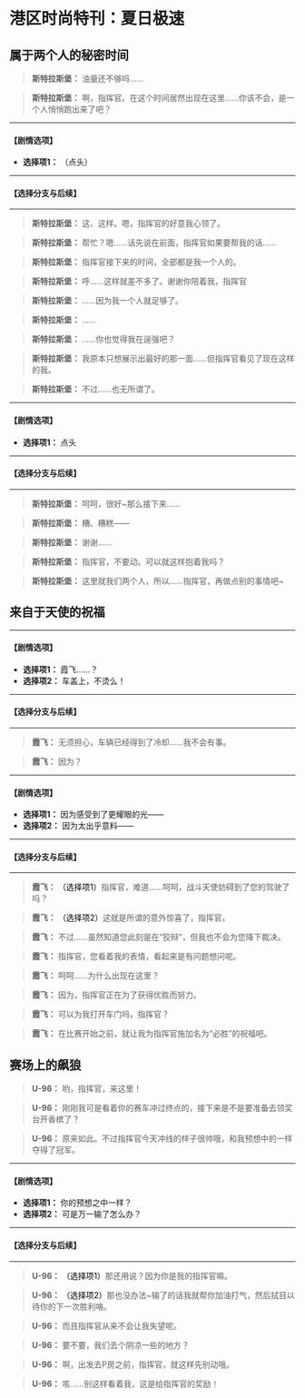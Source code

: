 # 港区时尚特刊：夏日极速

## 属于两个人的秘密时间

> **斯特拉斯堡：**
> 油量还不够吗……

> **斯特拉斯堡：**
> 啊，指挥官。在这个时间居然出现在这里……你该不会，是一个人悄悄跑出来了吧？

---
#### **【剧情选项】**
*   **选择项1：** （点头）

---
#### **【选择分支与后续】**
---

> **斯特拉斯堡：**
> 这、这样。嗯，指挥官的好意我心领了。

> **斯特拉斯堡：**
> 帮忙？嗯……话先说在前面，指挥官如果要帮我的话……

> **斯特拉斯堡：**
> 指挥官接下来的时间，全部都是我一个人的。

> **斯特拉斯堡：**
> 呼……这样就差不多了。谢谢你陪着我，指挥官

> **斯特拉斯堡：**
> ……因为我一个人就足够了。

> **斯特拉斯堡：**
> ……

> **斯特拉斯堡：**
> ……你也觉得我在逞强吧？

> **斯特拉斯堡：**
> 我原本只想展示出最好的那一面……但指挥官看见了现在这样的我。

> **斯特拉斯堡：**
> 不过……也无所谓了。

---
#### **【剧情选项】**
*   **选择项1：** 点头

---
#### **【选择分支与后续】**
---

> **斯特拉斯堡：**
> 呵呵，很好~那么接下来……

> **斯特拉斯堡：**
> 糟、糟糕——

> **斯特拉斯堡：**
> 谢谢……

> **斯特拉斯堡：**
> 指挥官，不要动。可以就这样抱着我吗？

> **斯特拉斯堡：**
> 这里就我们两个人，所以……指挥官，再做点别的事情吧~

## 来自于天使的祝福

---
#### **【剧情选项】**
*   **选择项1：** 霞飞……？
*   **选择项2：** 车盖上，不烫么！

---
#### **【选择分支与后续】**
---

> **霞飞：**
> 无须担心，车辆已经得到了冷却……我不会有事。

> **霞飞：**
> 因为？

---
#### **【剧情选项】**
*   **选择项1：** 因为感受到了更耀眼的光——
*   **选择项2：** 因为太出乎意料——

---
#### **【选择分支与后续】**
---

> **霞飞：**
> <span style="color:black;">（选择项1）</span>指挥官，难道……呵呵，战斗天使妨碍到了您的驾驶了吗？

> **霞飞：**
> <span style="color:black;">（选择项2）</span>这就是所谓的意外惊喜了，指挥官。

> **霞飞：**
> 不过……虽然知道您此刻是在“狡辩”，但我也不会为您降下裁决。

> **霞飞：**
> 指挥官，您看着我的表情，看起来是有问题想问呢。

> **霞飞：**
> 呵呵……为什么出现在这里？

> **霞飞：**
> 因为，指挥官正在为了获得优胜而努力。

> **霞飞：**
> 可以为我打开车门吗，指挥官？

> **霞飞：**
> 在比赛开始之前，就让我为指挥官施加名为“必胜”的祝福吧。

## 赛场上的飙狼

> **U-96：**
> 哟，指挥官，来这里！

> **U-96：**
> 刚刚我可是看着你的赛车冲过终点的，接下来是不是要准备去领奖台开香槟了？

> **U-96：**
> 原来如此。不过指挥官今天冲线的样子很帅哦，和我预想中的一样夺得了冠军。

---
#### **【剧情选项】**
*   **选择项1：** 你的预想之中一样？
*   **选择项2：** 可是万一输了怎么办？

---
#### **【选择分支与后续】**
---

> **U-96：**
> <span style="color:black;">（选择项1）</span>那还用说？因为你是我的指挥官嘛。

> **U-96：**
> <span style="color:black;">（选择项2）</span>那也没办法~输了的话我就帮你加油打气，然后拭目以待你的下一次胜利咯。

> **U-96：**
> 而且指挥官从来不会让我失望呢。

> **U-96：**
> 要不要，我们去个阴凉一些的地方？

> **U-96：**
> 啊，出发去P房之前，指挥官，就这样先别动哦。

> **U-96：**
> 咳……别这样看着我，这是给指挥官的奖励！

